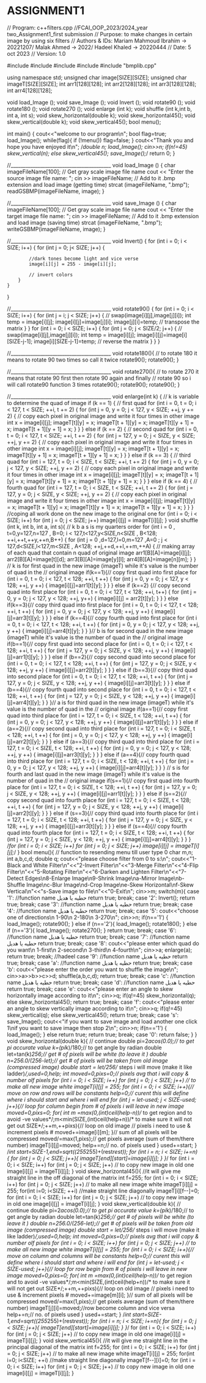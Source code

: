# ASSIGNMENT1
// Program: c++filters.cpp
//FCAI_OOP_2023/2024_year two_Assignment1_first submission
// Purpose: to make changes in certain image by using six filters
// Authors & IDs:  Mariam Mahmoud Ibrahim -> 20221207/ Malak Ahmed -> 2022/ Hadeel Khaled -> 20220444
// Date: 5 oct 2023
// Version: 1.0

#include <iostream>
#include <fstream>
#include <cstring>
#include <cmath>
#include "bmplib.cpp"

using namespace std;
unsigned char image[SIZE][SIZE];
unsigned char imageT[SIZE][SIZE];
int arr1[128][128];
int arr2[128][128];
int arr3[128][128];
int arr4[128][128];

void load_Image ();
void save_Image ();
void Invert ();
void rotate90 ();
void rotate180 ();
void rotate270 ();
void enlarge (int k);
void shuffle (int k,int b, int a, int s);
void skew_horizontal(double k);
void skew_horizontal45();
void skew_vertical(double k);
void skew_vertical45();
bool menu();

int main() {
    cout<<"welcome to our program\n";
    bool flag=true;
    load_Image();
    while(flag){
        if (!menu())
            flag=false;
    }
    cout<<"Thank you and hope you have enjoyed it\n";
    /*double n;
    load_Image();
    cin>>n;
    if(n!=45)
        skew_vertical(n);
    else
        skew_vertical45();
    save_Image();*/
    return 0;
}

//_________________________________________
void load_Image () {
    char imageFileName[100];
    // Get gray scale image file name
    cout << "Enter the source image file name: ";
    cin >> imageFileName;
    // Add to it .bmp extension and load image (getting time)
    strcat (imageFileName, ".bmp");
    readGSBMP(imageFileName, image);
}

//_________________________________________
void save_Image () {
    char imageFileName[100];
    // Get gray scale image file name
    cout << "Enter the target image file name: ";
    cin >> imageFileName;
    // Add to it .bmp extension and load image (saving time)
    strcat (imageFileName, ".bmp");
    writeGSBMP(imageFileName, image);
}

//_________________________________________
void Invert() {
    for (int i = 0; i < SIZE; i++) {
        for (int j = 0; j< SIZE; j++) {

            //dark tones become light and vice verse
            image[i][j] = 255 - image[i][j];

            // invert colors
        }
    }
}

//_________________________________________
void rotate90() {
    for (int i = 0; i < SIZE; i++) {
        for (int j = i; j < SIZE; j++) {
            // swap(image[i][j],image[j][i]);
            int temp = image[i][j];
            image[i][j]=image[j][i];
            image[j][i]=temp;
            // transpose the matrix
        }
    }
    for (int i = 0; i < SIZE; i++) {
        for (int j = 0; j < SIZE/2; j++) {
            // swap(image[i][j],image[j][i]);
            int temp = image[i][j];
            image[i][j]=image[i][SIZE-j-1];
            image[i][SIZE-j-1]=temp;
            // reverse the matrix
        }
    }
}

//_________________________________________
void rotate180(){
    // to rotate 180 it means to rotate 90 two times so call it twice
    rotate90();
    rotate90();
}

//_________________________________________
void rotate270(){
    // to rotate 270 it means that rotate 90 first then rotate 90 again and finally
    // rotate 90 so i will call rotate90 function 3 times
    rotate90();
    rotate90();
    rotate90();
}

//_________________________________________
void enlarge(int k) {
    // k is variable to determine the quad of image
    if (k == 1) { // first quad
        for (int i = 0, t = 0; i < 127, t < SIZE; ++i, t += 2) {
            for (int j = 0, y = 0; j < 127, y < SIZE; ++j, y += 2) {
                // copy each pixel in original image and write it four times in other image
                int x = image[i][j];
                imageT[t][y] = x;
                imageT[t + 1][y] = x;
                imageT[t][y + 1] = x;
                imageT[t + 1][y + 1] = x;
            }
        }
    } else if (k == 2) { // second quad
        for (int i = 0, t = 0; i < 127, t < SIZE; ++i, t += 2) {
            for (int j = 127, y = 0; j < SIZE, y < SIZE; ++j, y += 2) {
                // copy each pixel in original image and write it four times in other image
                int x = image[i][j];
                imageT[t][y] = x;
                imageT[t + 1][y] = x;
                imageT[t][y + 1] = x;
                imageT[t + 1][y + 1] = x;
            }
        }
    } else if (k == 3) { // third quad
        for (int i = 127, t = 0; i < SIZE, t < SIZE; ++i, t += 2) {
            for (int j = 0, y = 0; j < 127, y < SIZE; ++j, y += 2) {
                // copy each pixel in original image and write it four times in other image
                int x = image[i][j];
                imageT[t][y] = x;
                imageT[t + 1][y] = x;
                imageT[t][y + 1] = x;
                imageT[t + 1][y + 1] = x;
            }
        }
    } else if (k == 4) { // fourth quad
        for (int i = 127, t = 0; i < SIZE, t < SIZE; ++i, t += 2) {
            for (int j = 127, y = 0; j < SIZE, y < SIZE; ++j, y += 2) {
                // copy each pixel in original image and write it four times in other image
                int x = image[i][j];
                imageT[t][y] = x;
                imageT[t + 1][y] = x;
                imageT[t][y + 1] = x;
                imageT[t + 1][y + 1] = x;
            }
        }
    }
    //coping all work done on the new image to the original one
    for (int i = 0; i < SIZE; i++)
        for (int j = 0; j < SIZE; j++)
            image[i][j] = imageT[i][j];
}
void shuffle (int k, int b, int a, int s){
    // k b a s is my quarters order
    for (int i = 0 , t=0,y=127,n=127 , B=0; i < 127,t<127,y<SIZE,n<SIZE , B<128; ++i,++t,++y,++n,B++) {
        for (int j = 0 ,d=127,l=0,m=127 ,A=0 ; j < 127,d<SIZE,l<127,m<SIZE , A<128; ++j,++d,++l,++m,++A) {
            // making array of each quad that contain n quad of original image
            arr1[B][A]=image[i][j];
            arr2[B][A]=image[t][d];
            arr3[B][A]=image[y][l];
            arr4[B][A]=image[n][m];
        }
    }
    // k is for first quad in the new image (imageT) while it's value is the number of quad in the
    // original image
    if(k==1){// copy first quad into first place
        for (int i = 0, t = 0; i < 127, t < 128; ++i, t ++) {
            for (int j = 0, y = 0; j < 127, y < 128; ++j, y ++) {
                image[i][j]=arr1[t][y];
            }
        }
    }
    else if (k==2) {// copy second quad into first place
        for (int i = 0, t = 0; i < 127, t < 128; ++i, t++) {
            for (int j = 0, y = 0; j < 127, y < 128; ++j, y++) {
                image[i][j] = arr2[t][y];
            }
        }
    }
    else if(k==3){// copy third quad into first place
        for (int i = 0, t = 0; i < 127, t < 128; ++i, t ++) {
            for (int j = 0, y = 0; j < 127, y < 128; ++j, y ++) {
                image[i][j]=arr3[t][y];
            }
        }
    }
    else if (k==4){// copy fourth quad into first place
        for (int i = 0, t = 0; i < 127, t < 128; ++i, t ++) {
            for (int j = 0, y = 0; j < 127, y < 128; ++j, y ++) {
                image[i][j]=arr4[t][y];
            }
        }
    }// b is for second quad in the new image (imageT) while it's value is the number of quad in the
    // original image
    if(b==1){// copy first quad into second place
        for (int i = 0, t = 0; i < 127, t < 128; ++i, t ++) {
            for (int j = 127, y = 0; j < SIZE, y < 128; ++j, y ++) {
                image[i][j]=arr1[t][y];
            }
        }
    }
    else if (b==2){// copy second quad into second place
        for (int i = 0, t = 0; i < 127, t < 128; ++i, t ++) {
            for (int j = 127, y = 0; j < SIZE, y < 128; ++j, y ++) {
                image[i][j]=arr2[t][y];
            }
        }
    }
    else if (b==3){// copy third quad into second place
        for (int i = 0, t = 0; i < 127, t < 128; ++i, t ++) {
            for (int j = 127, y = 0; j < SIZE, y < 128; ++j, y ++) {
                image[i][j]=arr3[t][y];
            }
        }
    }
    else if (b==4){// copy fourth quad into second place
        for (int i = 0, t = 0; i < 127, t < 128; ++i, t ++) {
            for (int j = 127, y = 0; j < SIZE, y < 128; ++j, y ++) {
                image[i][j]=arr4[t][y];
            }
        }
    }// a is for third quad in the new image (imageT) while it's value is the number of quad in the
    // original image
    if(a==1){// copy first quad into third place
        for (int i = 127, t = 0; i < SIZE, t < 128; ++i, t ++) {
            for (int j = 0, y = 0; j < 127, y < 128; ++j, y ++) {
                image[i][j]=arr1[t][y];
            }
        }
    }
    else if (a==2){// copy second quad into third place
        for (int i = 127, t = 0; i < SIZE, t < 128; ++i, t ++) {
            for (int j = 0, y = 0; j < 127, y < 128; ++j, y ++) {
                image[i][j]=arr2[t][y];
            }
        }
    }
    else if (a==3){// copy third quad into third place
        for (int i = 127, t = 0; i < SIZE, t < 128; ++i, t ++) {
            for (int j = 0, y = 0; j < 127, y < 128; ++j, y ++) {
                image[i][j]=arr3[t][y];
            }
        }
    }
    else if (a==4){// copy fourth quad into third place
        for (int i = 127, t = 0; i < SIZE, t < 128; ++i, t ++) {
            for (int j = 0, y = 0; j < 127, y < 128; ++j, y ++) {
                image[i][j]=arr4[t][y];
            }
        }
    }
    // s is for fourth and last quad in the new image (imageT) while it's value is the number of quad in the
    // original image
    if(s==1){// copy first quad into fourth place
        for (int i = 127, t = 0; i < SIZE, t < 128; ++i, t ++) {
            for (int j = 127, y = 0; j < SIZE, y < 128; ++j, y ++) {
                image[i][j]=arr1[t][y];
            }
        }
    }
    else if (s==2){// copy second quad into fourth place
        for (int i = 127, t = 0; i < SIZE, t < 128; ++i, t ++) {
            for (int j = 127, y = 0; j < SIZE, y < 128; ++j, y ++) {
                image[i][j]=arr2[t][y];
            }
        }
    }
    else if (s==3){// copy third quad into fourth place
        for (int i = 127, t = 0; i < SIZE, t < 128; ++i, t ++) {
            for (int j = 127, y = 0; j < SIZE, y < 128; ++j, y ++) {
                image[i][j]=arr3[t][y];
            }
        }
    }
    else if (s==4){// copy fourth quad into fourth place
        for (int i = 127, t = 0; i < SIZE, t < 128; ++i, t ++) {
            for (int j = 127, y = 0; j < SIZE, y < 128; ++j, y ++) {
                image[i][j]=arr4[t][y];
            }
        }
    }
    /*for (int i = 0; i < SIZE; i++)
        for (int j = 0; j < SIZE; j++)
            image[i][j] = imageT[i][j];*/
}
bool menu(){
    // function to resending menu till user type 0
    char m,n;
    int a,b,c,d;
    double q;
    cout<<"please choose filter from 0 to s:\n";
    cout<<"1-Black and White Filter\n"<<"2-Invert Filter\n"<<"3-Merge Filter\n"<<"4-Flip Filter\n"<<"5-Rotating Filter\n"<<"6-Darken and Lighten Filter\n"<<"7-Detect Edges\n8-Enlarge Image\n9-Shrink Image\na-Mirror Image\nb-Shuffle Image\nc-Blur Image\nd-Crop Image\ne-Skew Horizontal\nf-Skew Vertical\n"<<"s-Save image to file\n"<<"0-Exit\n";
    cin>>m;
    switch(m){
        case '1':
            //function name حطيه يا هديل
            return true;
            break;
        case '2':
            Invert();
            return true;
            break;
        case '3':
            //function name حطيه يا هديل
            return true;
            break;
        case '4':
            //function name حطيه يا هديل
            return true;
            break;
        case '5':
            cout<<"choose one of directions\n 1-90\n 2-180\n 3-270\n";
            cin>>n;
            if(n=='1') {
                load_Image();
                rotate90();
            }
            else if (n=='2'){
                load_Image();
                rotate180();
            }
            else if (n=='3'){
                load_Image();
                rotate270();
            }
            return true;
            break;
        case '6':
            //function name حطيه يا هديل
            return true;
            break;
        case '7':
            //function name حطيه يا هديل
            return true;
            break;
        case '8':
            cout<<"please enter which quad do you want\n 1-first\n 2-second\n 3-third\n 4-fourth\n";
            cin>>a;
            enlarge(a);
            return true;
            break;
            //hadeel
        case '9':
            //function name حطيه يا هديل
            return true;
            break;
        case 'a':
            //function name حطيه يا هديل
            return true;
            break;
        case 'b':
            cout<<"please enter the order you want to shuffle the image\n";
            cin>>a>>b>>c>>d;
            shuffle(a,b,c,d);
            return true;
            break;
        case 'c':
            //function name حطيه يا هديل
            return true;
            break;
        case 'd':
            //function name حطيه يا هديل
            return true;
            break;
        case 'e':
            cout<<"please enter an angle to skew horizontally image according to it\n";
            cin>>q;
            if(q!=45)
                skew_horizontal(q);
            else
                skew_horizontal45();
            return true;
            break;
        case 'f':
            cout<<"please enter an angle to skew vertically image according to it\n";
            cin>>q;
            if(q!=45)
                skew_vertical(q);
            else
                skew_vertical45();
            return true;
            break;
        case 's':
            save_Image();
            cout<<"if you want to save image and load another one click 1\nif you want to save image then stop 2\n";
            cin>>n;
            if(n=='1') {
                load_Image();
            }
            else
                return true;
            return true;
            break;
        case '0':
            return false;
    }
}
void skew_horizontal(double k){
    // continue
    double pi=2*acos(0.0);// to get pi accurate value
    k=(pi*k)/180;// to get angle by radian
    double let=tan(k)*256;// get # of pixels will be white (to leave it )
    double n=256.0/(256-let);// get # of pixels will be taken from old image (compressed image)
    double start = let/256/* steps i will move (make it like ladder)*/,used=0,help;
    int moved=0,pixs=0;// pixels avg that i will copy & number olf pixels
    for (int i = 0; i < SIZE; i++)
        for (int j = 0; j < SIZE; j++)
            // to make all new image white
            imageT[i][j] = 255;
    for (int i = 0; i < SIZE; i++){// move on row and rows will be constants
        help=0;// curent this will define where i should start and where i will end
        for (int j = let-used; j < SIZE-used; j++){// loop for column begin from # of pixels i will leave in new image
            moved=0,pixs=0;
            for( int m =max(0,(int)ceil(help-n))/* to get region and to avoid -ve values*/;m<min(SIZE,(int)ceil(help+n))/* to make sure it will not get out SIZE*/;++m,++pixs){// loop on old image
                // pixels i need to use & increment pixels #
                moved+=image[i][m];
            }// sum of all pixels will be compressed
            moved/=max(1,pixs);// get pixels average (sum of them/there number)
            imageT[i][j]=moved;
            help+=n;// no. of pixels used
        }
        used+=start;
    }
    /*int start=SIZE-1,end=sqrt((255*255)+(rest*rest));
    for (int i = n; i < SIZE; i+=n){
        for (int j = 0; j < SIZE; j++){
            imageT[end][start]=image[i][j];
        }
    }*/
    for (int i = 0; i < SIZE; i++)
        for (int j = 0; j < SIZE; j++)
            // to copy new image in old one
            image[i][j] = imageT[i][j];
}
void skew_horizontal45(){
    //it will give me straight line in the off diagonal of the matrix
    int f=255;
    for (int i = 0; i < SIZE; i++)
        for (int j = 0; j < SIZE; j++)
            // to make all new image white
            imageT[i][j] = 255;
    for(int i=0; i<SIZE; ++i)
        //make straight line diagonally
        imageT[i][f--]=0;
    for (int i = 0; i < SIZE; i++)
        for (int j = 0; j < SIZE; j++)
            // to copy new image in old one
            image[i][j] = imageT[i][j];
}
void skew_vertical(double k){
    // continue
    double pi=2*acos(0.0);// to get pi accurate value
    k=(pi*k)/180;// to get angle by radian
    double let=tan(k)*256;// get # of pixels will be white (to leave it )
    double n=256.0/(256-let);// get # of pixels will be taken from old image (compressed image)
    double start = let/256/* steps i will move (make it like ladder)*/,used=0,help;
    int moved=0,pixs=0;// pixels avg that i will copy & number olf pixels
    for (int i = 0; i < SIZE; i++)
        for (int j = 0; j < SIZE; j++)
            // to make all new image white
            imageT[i][j] = 255;
    for (int i = 0; i < SIZE; i++){// move on column and columns will be constants
        help=0;// curent this will define where i should start and where i will end
        for (int j = let-used; j < SIZE-used; j++){// loop for row begin from # of pixels i will leave in new image
            moved=0,pixs=0;
            for( int m =max(0,(int)ceil(help-n))/* to get region and to avoid -ve values*/;m<min(SIZE,(int)ceil(help+n))/* to make sure it will not get out SIZE*/;++m,++pixs){// loop on old image
                // pixels i need to use & increment pixels #
                moved+=image[m][i];
            }// sum of all pixels will be compressed
            moved/=max(1,pixs);// get pixels average (sum of them/there number)
            imageT[j][i]=moved;//row become column and vice versa
            help+=n;// no. of pixels used
        }
        used+=start;
    }
    /*int start=SIZE-1,end=sqrt((255*255)+(rest*rest));
    for (int i = n; i < SIZE; i+=n){
        for (int j = 0; j < SIZE; j++){
            imageT[end][start]=image[i][j];
        }
    }*/
    for (int i = 0; i < SIZE; i++)
        for (int j = 0; j < SIZE; j++)
            // to copy new image in old one
            image[i][j] = imageT[i][j];
}
void skew_vertical45(){
    //it will give me straight line in the principal diagonal of the matrix
    int f=255;
    for (int i = 0; i < SIZE; i++)
        for (int j = 0; j < SIZE; j++)
            // to make all new image white
            imageT[i][j] = 255;
    for(int i=0; i<SIZE; ++i)
        //make straight line diagonally
        imageT[f--][i]=0;
    for (int i = 0; i < SIZE; i++)
        for (int j = 0; j < SIZE; j++)
            // to copy new image in old one
            image[i][j] = imageT[i][j];
}
